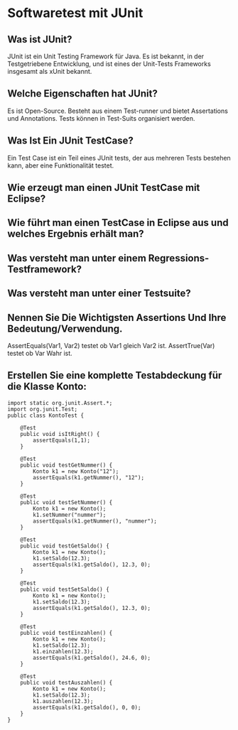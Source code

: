 # Softwaretest mit JUnit #
## Was ist JUnit? ##
JUnit ist ein Unit Testing Framework für Java. Es ist bekannt, in der Testgetriebene Entwicklung, und ist eines der Unit-Tests Frameworks insgesamt als xUnit bekannt.
## Welche Eigenschaften hat JUnit? ##
Es ist Open-Source. Besteht aus einem Test-runner und bietet Assertations und Annotations. Tests können in Test-Suits organisiert werden. 
## Was Ist Ein JUnit TestCase? ##
Ein Test Case ist ein Teil eines JUnit tests, der aus mehreren Tests bestehen kann, aber eine Funktionalität testet.
## Wie erzeugt man einen JUnit TestCase mit Eclipse? ##

## Wie führt man einen TestCase in Eclipse aus und welches Ergebnis erhält man? ##
## Was versteht man unter einem Regressions- Testframework? ##
## Was versteht man unter einer Testsuite? ##
## Nennen Sie Die Wichtigsten Assertions Und Ihre Bedeutung/Verwendung. ##
AssertEquals(Var1, Var2) testet ob Var1 gleich Var2 ist.
AssertTrue(Var) testet ob Var Wahr ist.
## Erstellen Sie eine komplette Testabdeckung für die Klasse Konto: ##
	import static org.junit.Assert.*;
	import org.junit.Test;
	public class KontoTest {
	
		@Test
		public void isItRight() {
			assertEquals(1,1);
		}

		@Test
		public void testGetNummer() {
			Konto k1 = new Konto("12");
			assertEquals(k1.getNummer(), "12");
		}

		@Test
		public void testSetNummer() {
			Konto k1 = new Konto();
			k1.setNummer("nummer");
			assertEquals(k1.getNummer(), "nummer");
		}

		@Test
		public void testGetSaldo() {
			Konto k1 = new Konto();
			k1.setSaldo(12.3);
			assertEquals(k1.getSaldo(), 12.3, 0);
		}

		@Test
		public void testSetSaldo() {
			Konto k1 = new Konto();
			k1.setSaldo(12.3);
			assertEquals(k1.getSaldo(), 12.3, 0);
		}

		@Test
		public void testEinzahlen() {
			Konto k1 = new Konto();
			k1.setSaldo(12.3);
			k1.einzahlen(12.3);
			assertEquals(k1.getSaldo(), 24.6, 0);
		}

		@Test
		public void testAuszahlen() {
			Konto k1 = new Konto();
			k1.setSaldo(12.3);
			k1.auszahlen(12.3);
			assertEquals(k1.getSaldo(), 0, 0);
		}
	}